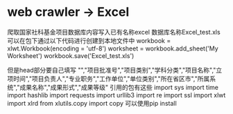 # web crawler -> Excel
爬取国家社科基金项目数据库内容写入已有名称excel
数据库名称Excel_test.xls
可以在包下通过以下代码进行创建到本地文件中
  workbook = xlwt.Workbook(encoding = 'utf-8')
  worksheet = workbook.add_sheet('My Worksheet')
  workbook.save('Excel_test.xls')

但是head部分要自己填写
"","项目批准号","项目类别","学科分类","项目名称","立项时间","项目负责人","专业职务","工作单位","单位类别","所在省区市","所属系统","成果名称","成果形式","成果等级"
引用的包有这些
import sys
import time
import hashlib
import requests
import urllib3
import re
import ssl
import xlwt
import xlrd
from xlutils.copy import copy
可以使用pip install
